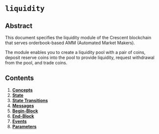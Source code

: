 <!-- order: 0 title: Liquidity Overview parent: title: "liquidity" -->

# `liquidity`

## Abstract

This document specifies the liquidity module of the Crescent blockchain that serves orderbook-based AMM (Automated Market Makers). 

The module enables you to create a liquidity pool with a pair of coins, deposit reserve coins into the pool to provide liquidity, request withdrawal from the pool, and trade coins.
## Contents

1. **[Concepts](01_concepts.md)**
2. **[State](02_state.md)**
3. **[State Transitions](03_state_transitions.md)**
4. **[Messages](04_messages.md)**
5. **[Begin-Block](05_begin_block.md)**
6. **[End-Block](06_end_block.md)**
7. **[Events](07_events.md)**
8. **[Parameters](08_params.md)**
